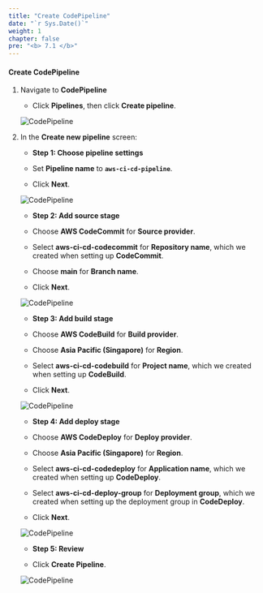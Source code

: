 ```yaml
---
title: "Create CodePipeline"
date: "`r Sys.Date()`"
weight: 1
chapter: false
pre: "<b> 7.1 </b>"
---
```


#### Create CodePipeline

1. Navigate to **CodePipeline**

    - Click **Pipelines**, then click **Create pipeline**.

    ![CodePipeline](/images/7-CodePipeline/1.png)

2. In the **Create new pipeline** screen:

    - **Step 1: Choose pipeline settings**

    - Set **Pipeline name** to **```aws-ci-cd-pipeline```**.

    - Click **Next**.

    ![CodePipeline](/images/7-CodePipeline/2.png)

    - **Step 2: Add source stage**

    - Choose **AWS CodeCommit** for **Source provider**.

    - Select **aws-ci-cd-codecommit** for **Repository name**, which we created when setting up **CodeCommit**.

    - Choose **main** for **Branch name**.

    - Click **Next**.

    ![CodePipeline](/images/7-CodePipeline/3.png)

    - **Step 3: Add build stage**

    - Choose **AWS CodeBuild** for **Build provider**.

    - Choose **Asia Pacific (Singapore)** for **Region**.

    - Select **aws-ci-cd-codebuild** for **Project name**, which we created when setting up **CodeBuild**.

    - Click **Next**.

    ![CodePipeline](/images/7-CodePipeline/4.png)

    - **Step 4: Add deploy stage**

    - Choose **AWS CodeDeploy** for **Deploy provider**.

    - Choose **Asia Pacific (Singapore)** for **Region**.

    - Select **aws-ci-cd-codedeploy** for **Application name**, which we created when setting up **CodeDeploy**.

    - Select **aws-ci-cd-deploy-group** for **Deployment group**, which we created when setting up the deployment group in **CodeDeploy**.

    - Click **Next**.

    ![CodePipeline](/images/7-CodePipeline/5.png)

    - **Step 5: Review**

    - Click **Create Pipeline**.

    ![CodePipeline](/images/7-CodePipeline/6.png)
